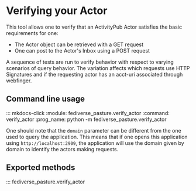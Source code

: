 <!--
SPDX-FileCopyrightText: 2023 Helge

SPDX-License-Identifier: CC-BY-4.0
-->

# Verifying your Actor

This tool allows one to verify that an ActivityPub Actor satisfies the
basic requirements for one:

- The Actor object can be retrieved with a GET request
- One can post to the Actor's Inbox using a POST request

A sequence of tests are run to verify behavior with respect to varying
scenarios of query behavior. The variation affects which requests
use HTTP Signatures and if the requesting actor has an acct-uri
associated through webfinger.

## Command line usage

::: mkdocs-click
    :module: fediverse_pasture.verify_actor
    :command: verify_actor
    :prog_name: python -m fediverse_pasture.verify_actor

One should note that the `domain` parameter can be different from the
one used to query the application. This means that if one opens
this application using `http://localhost:2909`, the application will
use the domain given by domain to identify the actors making requests.

## Exported methods

::: fediverse_pasture.verify_actor
